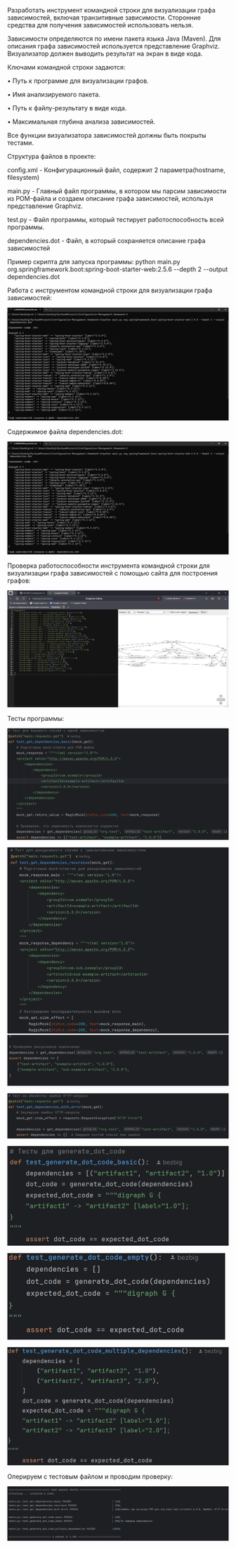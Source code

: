 Разработать инструмент командной строки для визуализации графа
зависимостей, включая транзитивные зависимости. Сторонние средства для
получения зависимостей использовать нельзя.


Зависимости определяются по имени пакета языка Java (Maven). Для
описания графа зависимостей используется представление Graphviz.
Визуализатор должен выводить результат на экран в виде кода.


Ключами командной строки задаются:


• Путь к программе для визуализации графов.


• Имя анализируемого пакета.


• Путь к файлу-результату в виде кода.


• Максимальная глубина анализа зависимостей.


Все функции визуализатора зависимостей должны быть покрыты тестами.

Структура файлов в проекте:


config.xml - Конфигурационный файл, содержит 2 параметра(hostname, filesystem)


main.py - Главный файл программы, в котором мы парсим зависимости из POM-файла и создаем описание графа зависимостей, используя представление Graphviz.


test.py - Файл программы, который тестирует работоспособность всей программы.


dependencies.dot - Файл, в который сохраняется описание графа зависимостей


Пример скрипта для запуска программы: python main.py org.springframework.boot:spring-boot-starter-web:2.5.6 --depth 2 --output dependencies.dot


Работа с инструментом командной строки для визуализации графа зависимостей:

![Image alt1](https://github.com/BEZBIG/Configuration-Management.Homework-2/blob/master/pic/1.png)

Содержимое файла dependencies.dot:

![Image alt2](https://github.com/BEZBIG/Configuration-Management.Homework-2/blob/master/pic/1.png)

Проверка работоспособности инструмента командной строки для визуализации графа зависимостей с помощью сайта для построения графов: 

![Image alt3](https://github.com/BEZBIG/Configuration-Management.Homework-2/blob/master/pic/3.png)

Тесты программы: 

![Image alt4](https://github.com/BEZBIG/Configuration-Management.Homework-2/blob/master/pic/4.png)

![Image alt5](https://github.com/BEZBIG/Configuration-Management.Homework-2/blob/master/pic/5.png)
![Image alt6](https://github.com/BEZBIG/Configuration-Management.Homework-2/blob/master/pic/5.2.png)

![Image alt7](https://github.com/BEZBIG/Configuration-Management.Homework-2/blob/master/pic/6.png)

![Image alt8](https://github.com/BEZBIG/Configuration-Management.Homework-2/blob/master/pic/7.png)

![Image alt9](https://github.com/BEZBIG/Configuration-Management.Homework-2/blob/master/pic/8.png)

![Image alt10](https://github.com/BEZBIG/Configuration-Management.Homework-2/blob/master/pic/9.png)

Оперируем с тестовым файлом и проводим проверку:

![Image alt11](https://github.com/BEZBIG/Configuration-Management.Homework-2/blob/master/pic/10.png)
